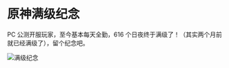 # 原神满级纪念

PC 公测开服玩家，至今基本每天全勤，616 个日夜终于满级了！（其实两个月前就已经满级了），留个纪念吧。

![满级纪念](https://raw.githubusercontent.com/chanshiyucx/yoi/master/2022/原神满级纪念/1.png)
